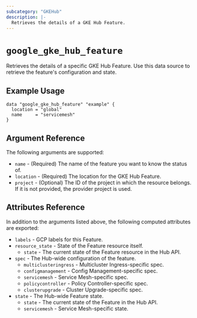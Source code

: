```yaml
---
subcategory: "GKEHub"
description: |-
  Retrieves the details of a GKE Hub Feature.
---
```


# `google_gke_hub_feature`
Retrieves the details of a specific GKE Hub Feature. Use this data source to retrieve the feature's configuration and state.

## Example Usage

```hcl
data "google_gke_hub_feature" "example" {
  location = "global"
  name     = "servicemesh"
}
```

## Argument Reference

The following arguments are supported:

* `name` - (Required) The name of the feature you want to know the status of.
* `location` - (Required) The location for the GKE Hub Feature.
* `project` - (Optional) The ID of the project in which the resource belongs.
    If it is not provided, the provider project is used.

## Attributes Reference

In addition to the arguments listed above, the following computed attributes are exported:

* `labels` - GCP labels for this Feature.
* `resource_state` - State of the Feature resource itself.
  * `state` - The current state of the Feature resource in the Hub API.
* `spec` - The Hub-wide configuration of the feature.
  * `multiclusteringress` - Multicluster Ingress-specific spec.
  * `configmanagement` - Config Management-specific spec.
  * `servicemesh` - Service Mesh-specific spec.
  * `policycontroller` - Policy Controller-specific spec.
  * `clusterupgrade` - Cluster Upgrade-specific spec.
* `state` - The Hub-wide Feature state.
  * `state` - The current state of the Feature in the Hub API.
  * `servicemesh` - Service Mesh-specific state.
